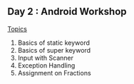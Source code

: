 ## Day 2 : Android Workshop

<u>Topics</u> 

1. Basics of static keyword
2. Basics of super keyword
3. Input with Scanner
4. Exception Handling
5. Assignment on Fractions

